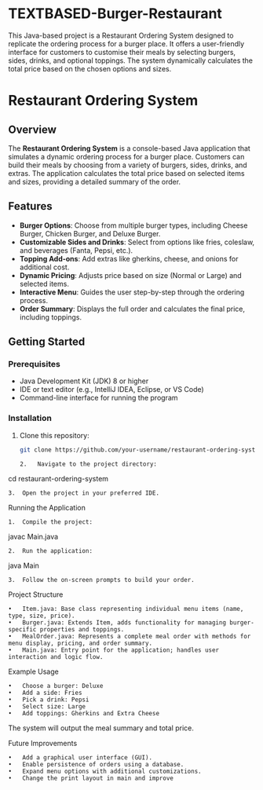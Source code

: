 # TEXTBASED-Burger-Restaurant
This Java-based project is a Restaurant Ordering System designed to replicate the ordering process for a burger place. It offers a user-friendly interface for customers to customise their meals by selecting burgers, sides, drinks, and optional toppings. The system dynamically calculates the total price based on the chosen options and sizes.

# Restaurant Ordering System

## Overview
The **Restaurant Ordering System** is a console-based Java application that simulates a dynamic ordering process for a burger place. Customers can build their meals by choosing from a variety of burgers, sides, drinks, and extras. The application calculates the total price based on selected items and sizes, providing a detailed summary of the order.

## Features
- **Burger Options**: Choose from multiple burger types, including Cheese Burger, Chicken Burger, and Deluxe Burger.
- **Customizable Sides and Drinks**: Select from options like fries, coleslaw, and beverages (Fanta, Pepsi, etc.).
- **Topping Add-ons**: Add extras like gherkins, cheese, and onions for additional cost.
- **Dynamic Pricing**: Adjusts price based on size (Normal or Large) and selected items.
- **Interactive Menu**: Guides the user step-by-step through the ordering process.
- **Order Summary**: Displays the full order and calculates the final price, including toppings.

## Getting Started
### Prerequisites
- Java Development Kit (JDK) 8 or higher
- IDE or text editor (e.g., IntelliJ IDEA, Eclipse, or VS Code)
- Command-line interface for running the program

### Installation
1. Clone this repository:
   ```bash
   git clone https://github.com/your-username/restaurant-ordering-system.git

   2.	Navigate to the project directory:

cd restaurant-ordering-system


	3.	Open the project in your preferred IDE.

Running the Application

	1.	Compile the project:

javac Main.java


	2.	Run the application:

java Main


	3.	Follow the on-screen prompts to build your order.

Project Structure

	•	Item.java: Base class representing individual menu items (name, type, size, price).
	•	Burger.java: Extends Item, adds functionality for managing burger-specific properties and toppings.
	•	MealOrder.java: Represents a complete meal order with methods for menu display, pricing, and order summary.
	•	Main.java: Entry point for the application; handles user interaction and logic flow.

Example Usage

	•	Choose a burger: Deluxe
	•	Add a side: Fries
	•	Pick a drink: Pepsi
	•	Select size: Large
	•	Add toppings: Gherkins and Extra Cheese

The system will output the meal summary and total price.

Future Improvements

	•	Add a graphical user interface (GUI).
	•	Enable persistence of orders using a database.
	•	Expand menu options with additional customizations.
 	•	Change the print layout in main and improve 
   
